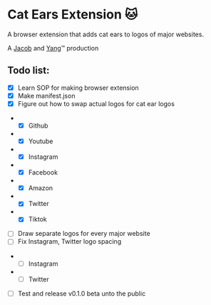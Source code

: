 # Cat Ears Extension 🐱 
A browser extension that adds cat ears to logos of major websites.

A [Jacob](https://github.com/JacobF14) and [Yang](https://github.com/yang-yi-shen)™ production

## Todo list:

- [x] Learn SOP for making browser extension
- [x] Make manifest.json
- [x] Figure out how to swap actual logos for cat ear logos
- - [x] Github
- - [x] Youtube
- - [x] Instagram
- - [x] Facebook
- - [x] Amazon
- - [x] Twitter
- - [x] Tiktok
- [ ] Draw separate logos for every major website
- [ ] Fix Instagram, Twitter logo spacing
- - [ ] Instagram
- - [ ] Twitter
- [ ] Test and release v0.1.0 beta unto the public
